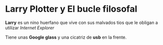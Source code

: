 # Larry Plotter y El bucle filosofal

**Larry** es un nino huerfano que vive con sus malvados tios que le obligan a utilizar *Internet Explorer*

Tiene unas **Google glass** y una cicatriz de **usb** en la frente.

